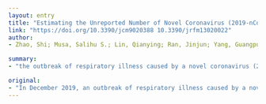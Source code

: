 ```yaml
---
layout: entry
title: "Estimating the Unreported Number of Novel Coronavirus (2019-nCoV) Cases in China in the First Half of January 2020: A Data-Driven Modelling Analysis of the Early Outbreak Risk Management Analysis for Novel Coronavirus in Wuhan, China"
link: "https://doi.org/10.3390/jcm9020388 10.3390/jrfm13020022"
author:
- Zhao, Shi; Musa, Salihu S.; Lin, Qianying; Ran, Jinjun; Yang, Guangpu; Wang, Weiming; Lou, Yijun; Yang, Lin; Gao, Daozhou; He, Daihai; Wang, Maggie H.; Yue, Xiao-Guang; Shao, Xue-Feng; Li, Y. Rita; Crabbe, James C. M.; Mi, Lili; Hu, Siyan; Baker, S. Julien; Liang, Gang

summary:
- "the outbreak of respiratory illness caused by a novel coronavirus (2019-nCoV) emerged in Wuhan, China. The outbreak has swiftly spread to other parts of China and a number of foreign countries. We estimated the number of unreported cases and the basic reproduction number, R0. In December 2019, a new outbreak of pneumonia (2019&ndash;nCV) was likely to have been under-reported roughly from 1 to 15 January 2020."

original:
- "In December 2019, an outbreak of respiratory illness caused by a novel coronavirus (2019-nCoV) emerged in Wuhan, China and has swiftly spread to other parts of China and a number of foreign countries. The 2019-nCoV cases might have been under-reported roughly from 1 to 15 January 2020, and thus we estimated the number of unreported cases and the basic reproduction number, R0, of 2019-nCoV. Methods: We modelled the epidemic curve of 2019-nCoV cases, in mainland China from 1 December 2019 to 24 January 2020 through the exponential growth. The number of unreported cases was determined by the maximum likelihood estimation. We used the serial intervals (SI) of infection caused by two other well-known coronaviruses (CoV), Severe Acute Respiratory Syndrome (SARS) and Middle East Respiratory Syndrome (MERS) CoVs, as approximations of the unknown SI for 2019-nCoV to estimate R0. Results: We confirmed that the initial growth phase followed an exponential growth pattern. The under-reporting was likely to have resulted in 469 (95% CI: 403&minus;540) unreported cases from 1 to 15 January 2020. The reporting rate after 17 January 2020 was likely to have increased 21-fold (95% CI: 18&minus;25) in comparison to the situation from 1 to 17 January 2020 on average. We estimated the R0 of 2019-nCoV at 2.56 (95% CI: 2.49&minus;2.63). Conclusion: The under-reporting was likely to have occurred during the first half of January 2020 and should be considered in future investigation. Recently, a novel coronavirus pneumonia (2019&ndash;nCoV) outbreak occurred in Wuhan, China, rapidly spreading first to the whole country, and then globally, causing widespread concern. From the perspectives of early warning and identification of risk, risk monitoring, and analysis, as well as risk management and handling, we propose corresponding solutions and recommendations, which include institutional cooperation, and to inform national and international policy-makers."
---
```


